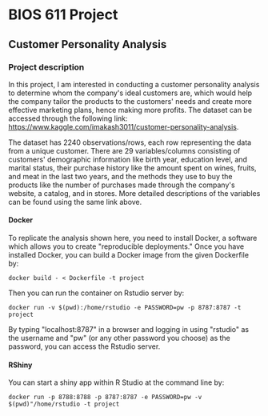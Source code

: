 BIOS 611 Project
================

Customer Personality Analysis
-----------------------------

### Project description 

In this project, I am interested in conducting a customer personality analysis to determine whom the company's ideal customers are, which would help the company tailor the products to the customers' needs and create more effective marketing plans, hence making more profits. The dataset can be accessed through the following link: https://www.kaggle.com/imakash3011/customer-personality-analysis.

The dataset has 2240 observations/rows, each row representing the data from a unique customer. There are 29 variables/columns consisting of customers' demographic information like birth year, education level, and marital status, their purchase history like the amount spent on wines, fruits, and meat in the last two years, and the methods they use to buy the products like the number of purchases made through the company's website, a catalog, and in stores. More detailed descriptions of the variables can be found using the same link above.

#### Docker

To replicate the analysis shown here, you need to install Docker, a software which allows you to create "reproducible deployments." Once you have installed Docker, you can build a Docker image from the given Dockerfile by:
	
	docker build - < Dockerfile -t project

Then you can run the container on Rstudio server by:

	docker run -v $(pwd):/home/rstudio -e PASSWORD=pw -p 8787:8787 -t project

By typing "localhost:8787" in a browser and logging in using "rstudio" as the username and "pw" (or any other password you choose) as the password, you can access the Rstudio server.  


#### RShiny

You can start a shiny app within R Studio at the command line by:

	docker run -p 8788:8788 -p 8787:8787 -e PASSWORD=pw -v $(pwd)"/home/rstudio -t project


